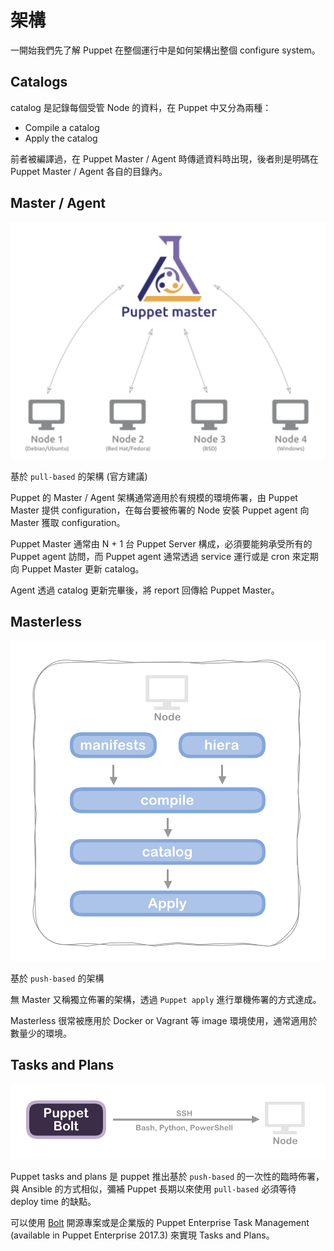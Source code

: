 # 架構

一開始我們先了解 Puppet 在整個運行中是如何架構出整個 configure system。

## Catalogs

catalog 是記錄每個受管 Node 的資料，在 Puppet 中又分為兩種：

- Compile a catalog
- Apply the catalog

前者被編譯過，在 Puppet Master / Agent 時傳遞資料時出現，後者則是明碼在 Puppet Master / Agent 各自的目錄內。

## Master / Agent

![puppetmaster-agent](/assets/images/puppetmaster-agent.png)

基於 `pull-based` 的架構 (官方建議)

Puppet 的 Master / Agent 架構通常適用於有規模的環境佈署，由 Puppet Master 提供 configuration，在每台要被佈署的 Node 安裝 Puppet agent 向 Master 獲取 configuration。

Puppet Master 通常由 N + 1 台 Puppet Server 構成，必須要能夠承受所有的 Puppet agent 訪問，而 Puppet agent 通常透過 service 運行或是 cron 來定期向 Puppet Master 更新 catalog。

Agent 透過 catalog 更新完畢後，將 report 回傳給 Puppet Master。

## Masterless

![puppet-apply](/assets/images/puppet-apply.png)

基於 `push-based` 的架構

無 Master 又稱獨立佈署的架構，透過 `Puppet apply` 進行單機佈署的方式達成。

Masterless 很常被應用於 Docker or Vagrant 等 image 環境使用，通常適用於數量少的環境。

## Tasks and Plans

![puppet-bolt](/assets/images/puppet-bolt.png)

Puppet tasks and plans 是 puppet 推出基於 `push-based` 的一次性的臨時佈署，與 Ansible 的方式相似，彌補 Puppet 長期以來使用 `pull-based` 必須等待 deploy time 的缺點。

可以使用 [Bolt](https://github.com/puppetlabs/bolt) 開源專案或是企業版的 Puppet Enterprise Task Management (available in Puppet Enterprise 2017.3) 來實現 Tasks and Plans。

[puppet-tasks-and-plans]: https://puppet.com/blog/easily-automate-ad-hoc-work-new-puppet-tasks
